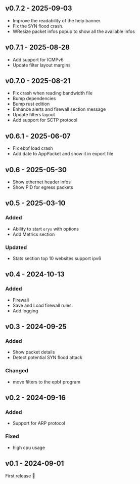 ## v0.7.2 - 2025-09-03

- Improve the readability of the help banner.
- Fix the SYN flood crash.
- WResize packet infos popup to show all the available infos

## v0.7.1 - 2025-08-28

- Add support for ICMPv6
- Update filter layout margins

## v0.7.0 - 2025-08-21

- Fix crash when reading bandwidth file
- Bump dependencies
- Bump rust edition
- Enhance alerts and firewall section message
- Update filters layout
- Add support for SCTP protocol

## v0.6.1 - 2025-06-07

- Fix ebpf load crash
- Add date to AppPacket and show it in export file

## v0.6 - 2025-05-30

- Show ethernet header infos
- Show PID for egress packets

## v0.5 - 2025-03-10

### Added

- Ability to start `oryx` with options
- Add Metrics section

### Updated

- Stats section top 10 websites support ipv6

## v0.4 - 2024-10-13

### Added

- Firewall
- Save and Load firewall rules.
- Add logging

## v0.3 - 2024-09-25

### Added

- Show packet details
- Detect potential SYN flood attack

### Changed

- move filters to the epbf program

## v0.2 - 2024-09-16

### Added

- Support for ARP protocol

### Fixed

- high cpu usage

## v0.1 - 2024-09-01

First release 🎉
